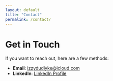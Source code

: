 ```yaml
---
layout: default
title: "Contact"
permalink: /contact/
---
```


# Get in Touch

If you want to reach out, here are a few methods:

- **Email**: [izzydudlyke@icloud.com](mailto:izzydudlyke@icloud.com)
- **LinkedIn**: [LinkedIn Profile](https://www.linkedin.com/in/isabel-dudlyke/)
